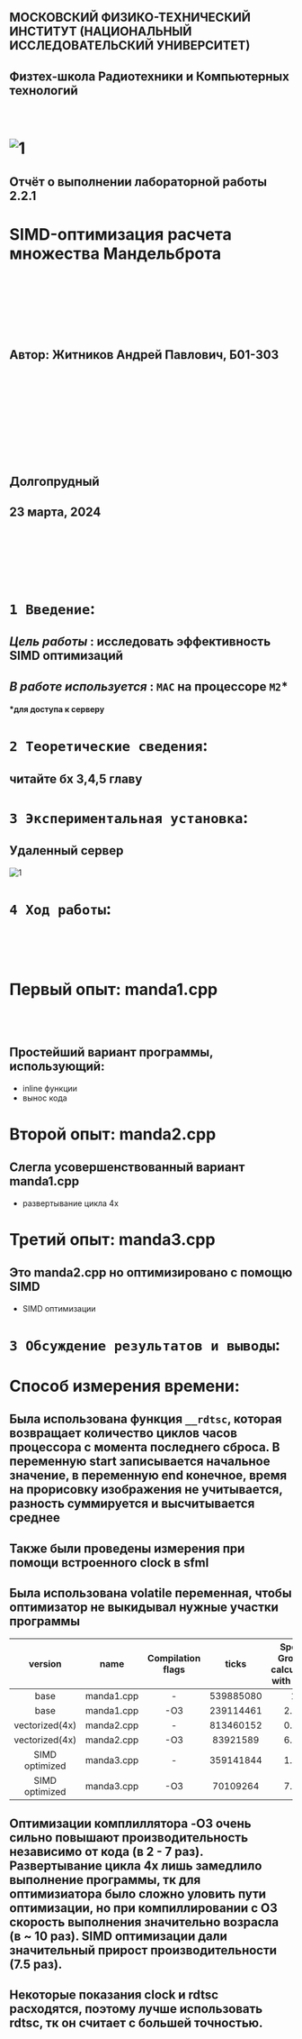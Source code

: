 ## МОСКОВСКИЙ ФИЗИКО-ТЕХНИЧЕСКИЙ ИНСТИТУТ (НАЦИОНАЛЬНЫЙ ИССЛЕДОВАТЕЛЬСКИЙ УНИВЕРСИТЕТ)

## Физтех-школа Радиотехники и Компьютерных технологий
<br/>


# ![1](/images/2.png) 

##  Отчёт о выполнении лабораторной работы 2.2.1
#  SIMD-оптимизация расчета множества Мандельброта
<br/>
<br/>
<br/>
<br/>
<br/>
<br/>

## Автор: Житников Андрей Павлович, Б01-303
<br/>
<br/>
<br/>
<br/>
<br/>
<br/>
<br/>
<br/>
<br/>

## Долгопрудный
## 23 марта, 2024
<br/>
<br/>
<br/>
<br/>
<br/>

# `1 Введение`: 
## *Цель работы* : исследовать эффективность SIMD оптимизаций
## *В работе используется* : `MAC` на процессоре `M2`*
#### *для доступа к серверу
# `2 Теоретические сведения`: 
## читайте бх 3,4,5 главу
# `3 Экспериментальная установка`:
## Удаленный сервер
![1](/images/1.png)
# `4 Ход работы`:

<br/>
<br/>
<br/>

# Первый опыт: manda1.cpp
<br/>
<br/>

## Простейший вариант программы, использующий:
* inline функции
* вынос кода

# Второй опыт: manda2.cpp
## Слегла усовершенствованный вариант manda1.cpp
* развертывание цикла 4x
  
# Третий опыт: manda3.cpp
## Это manda2.cpp но оптимизировано с помощю SIMD
* SIMD оптимизации




# `3 Обсуждение результатов и выводы`:
# Способ измерения времени:
## Была использована функция `__rdtsc`, которая возвращает количество циклов часов процессора с момента последнего сброса. В переменную start записывается начальное значение, в переменную end конечное, время на прорисовку изображения не учитывается, разность суммируется и высчитывается среднее

## Также были проведены измерения при помощи встроенного clock в sfml

## Была использована volatile переменная, чтобы оптимизатор не выкидывал нужные участки программы

|     version    |    name    | Compilation flags |   ticks   | Speed Growth calculated with rdtsc | FPS   | Speed Growth calculated with clock |
|:--------------:|:----------:|:-----------------:|:---------:|:----------------------------------:|-------|:----------------------------------:|
|      base      | manda1.cpp |         -         | 539885080 |                  1                 | 4.18  |                  1                 |
|      base      | manda1.cpp |        -O3        | 239114461 |                2.25                | 9.69  |                2.31                |
| vectorized(4x) | manda2.cpp |         -         | 813460152 |                0.66                | 2.50  |                0.59                |
| vectorized(4x) | manda2.cpp |        -O3        |  83921589 |                6.43                | 19.97 |                4.77                |
| SIMD optimized | manda3.cpp |         -         | 359141844 |                1.50                | 6.67  |                1.59                |
| SIMD optimized | manda3.cpp |        -O3        |  70109264 |                7.71                | 29.29 |                  7                 |

## Оптимизации комплиллятора -O3 очень сильно повышают производительность независимо от кода (в 2 - 7 раз). Развертывание цикла 4x лишь замедлило выполнение программы, тк для оптимизиатора было сложно уловить пути оптимизации, но при компиллировании с O3 скорость выполнения значительно возрасла (в ~ 10 раз). SIMD оптимизации дали значительный прирост производительности (7.5 раз).
## Некоторые показания clock и rdtsc расходятся, поэтому лучше использовать rdtsc, тк он считает с большей точностью.

